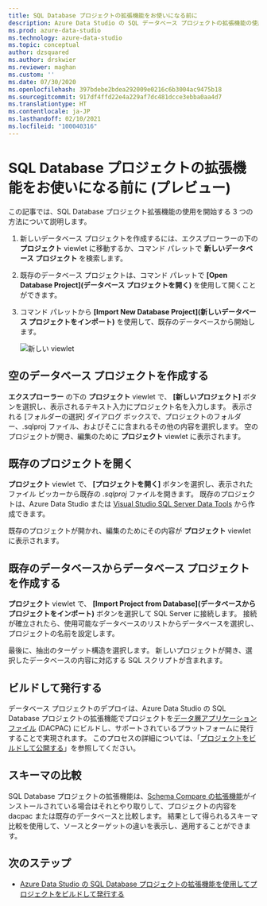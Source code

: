 ```yaml
---
title: SQL Database プロジェクトの拡張機能をお使いになる前に
description: Azure Data Studio の SQL データベース プロジェクトの拡張機能の使用を開始する
ms.prod: azure-data-studio
ms.technology: azure-data-studio
ms.topic: conceptual
author: dzsquared
ms.author: drskwier
ms.reviewer: maghan
ms.custom: ''
ms.date: 07/30/2020
ms.openlocfilehash: 397bdebe2bdea292009e0216c6b3004ac9475b18
ms.sourcegitcommit: 917df4ffd22e4a229af7dc481dcce3ebba0aa4d7
ms.translationtype: HT
ms.contentlocale: ja-JP
ms.lasthandoff: 02/10/2021
ms.locfileid: "100040316"
---
```

# <a name="getting-started-with-the-sql-database-projects-extension-preview"></a>SQL Database プロジェクトの拡張機能をお使いになる前に (プレビュー)

この記事では、SQL Database プロジェクト拡張機能の使用を開始する 3 つの方法について説明します。

1. 新しいデータベース プロジェクトを作成するには、エクスプローラーの下の **プロジェクト** viewlet に移動するか、コマンド パレットで **新しいデータベース プロジェクト** を検索します。
2. 既存のデータベース プロジェクトは、コマンド パレットで **[Open Database Project]\(データベース プロジェクトを開く\)** を使用して開くことができます。
3. コマンド パレットから **[Import New Database Project]\(新しいデータベース プロジェクトをインポート\)** を使用して、既存のデータベースから開始します。

    ![新しい viewlet](media/sql-database-projects-extension/projects-viewlet.png)

## <a name="create-an-empty-database-project"></a>空のデータベース プロジェクトを作成する

**エクスプローラー** の下の **プロジェクト** viewlet で、 **[新しいプロジェクト]** ボタンを選択し、表示されるテキスト入力にプロジェクト名を入力します。  表示される [フォルダーの選択] ダイアログ ボックスで、プロジェクトのフォルダー、.sqlproj ファイル、およびそこに含まれるその他の内容を選択します。
空のプロジェクトが開き、編集のために **プロジェクト** viewlet に表示されます。

## <a name="open-an-existing-project"></a>既存のプロジェクトを開く

**プロジェクト** viewlet で、 **[プロジェクトを開く]** ボタンを選択し、表示されたファイル ピッカーから既存の *.sqlproj* ファイルを開きます。 既存のプロジェクトは、Azure Data Studio または [Visual Studio SQL Server Data Tools](../../ssdt/sql-server-data-tools.md) から作成できます。

既存のプロジェクトが開かれ、編集のためにその内容が **プロジェクト** viewlet に表示されます。

## <a name="create-a-database-project-from-an-existing-database"></a>既存のデータベースからデータベース プロジェクトを作成する

**プロジェクト** viewlet で、 **[Import Project from Database]\(データベースからプロジェクトをインポート\)** ボタンを選択して SQL Server に接続します。  接続が確立されたら、使用可能なデータベースのリストからデータベースを選択し、プロジェクトの名前を設定します。

最後に、抽出のターゲット構造を選択します。  新しいプロジェクトが開き、選択したデータベースの内容に対応する SQL スクリプトが含まれます。

## <a name="build-and-publish"></a>ビルドして発行する

データベース プロジェクトのデプロイは、Azure Data Studio の SQL Database プロジェクトの拡張機能でプロジェクトを[データ層アプリケーション ファイル](../../relational-databases/data-tier-applications/data-tier-applications.md) (DACPAC) にビルドし、サポートされているプラットフォームに発行することで実現されます。 このプロセスの詳細については、「[プロジェクトをビルドして公開する](sql-database-project-extension-build.md)」を参照してください。

## <a name="schema-compare"></a>スキーマの比較

SQL Database プロジェクトの拡張機能は、[Schema Compare の拡張機能](schema-compare-extension.md)がインストールされている場合はそれとやり取りして、プロジェクトの内容を dacpac または既存のデータベースと比較します。  結果として得られるスキーマ比較を使用して、ソースとターゲットの違いを表示し、適用することができます。

## <a name="next-steps"></a>次のステップ

- [Azure Data Studio の SQL Database プロジェクトの拡張機能を使用してプロジェクトをビルドして発行する](sql-database-project-extension-build.md)